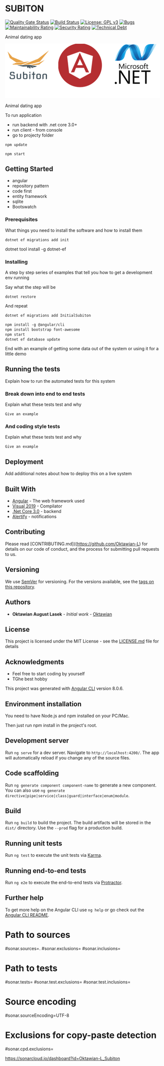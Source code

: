 # SUBITON

[![Quality Gate Status](https://sonarcloud.io/api/project_badges/measure?project=Oktawian-L_SubitonAPI&metric=alert_status)](https://sonarcloud.io/dashboard?id=Oktawian-L_SubitonAPI)
[![Build Status](https://dev.azure.com/oktawianlasek0347/Subiton/_apis/build/status/Subiton-.NET%20Core%20with%20SonarCloud-CI%20(1)?branchName=master)](https://dev.azure.com/oktawianlasek0347/Subiton/_build/latest?definitionId=3&branchName=master)
[![License: GPL v3](https://img.shields.io/badge/license-MIT-green)](https://github.com/Oktawian-L/Subiton/blob/master/LICENSE)
[![Bugs](https://sonarcloud.io/api/project_badges/measure?project=Oktawian-L_Subiton&metric=bugs)](https://sonarcloud.io/dashboard?id=Oktawian-L_Subiton)
[![Maintainability Rating](https://sonarcloud.io/api/project_badges/measure?project=Oktawian-L_Subiton&metric=sqale_rating)](https://sonarcloud.io/dashboard?id=Oktawian-L_Subiton)
[![Security Rating](https://sonarcloud.io/api/project_badges/measure?project=Oktawian-L_Subiton&metric=security_rating)](https://sonarcloud.io/dashboard?id=Oktawian-L_Subiton)
[![Technical Debt](https://sonarcloud.io/api/project_badges/measure?project=Oktawian-L_Subiton&metric=sqale_index)](https://sonarcloud.io/dashboard?id=Oktawian-L_Subiton)

Animal dating app


  ![Logo](https://github.com/Oktawian-L/Subiton/blob/master/SubitonAPI/Resources/RepoPresent.png "Optional title")



Animal dating app

To run application 
* run backend with .net core 3.0+
* run client - from console
* go to projecty folder
```
npm update
```
```
npm start
```
## Getting Started

* angular
* repository pattern
* code first
* entity framework
* sqlite
* Bootswatch

### Prerequisites


What things you need to install the software and how to install them

```
dotnet ef migrations add init
```
dotnet tool install -g dotnet-ef
### Installing

A step by step series of examples that tell you how to get a development env running

Say what the step will be

```
dotnet restore
```

And repeat

```
dotnet ef migrations add InitialSubiton
```

```
npm install -g @angular/cli
npm install bootstrap font-awesome
npm start
dotnet ef database update
```

End with an example of getting some data out of the system or using it for a little demo

## Running the tests

Explain how to run the automated tests for this system

### Break down into end to end tests

Explain what these tests test and why

```
Give an example
```

### And coding style tests

Explain what these tests test and why

```
Give an example
```

## Deployment

Add additional notes about how to deploy this on a live system

## Built With

* [Angular](http://www.dropwizard.io/1.0.2/docs/) - The web framework used
* [Visual 2019](https://maven.apache.org/) - Compilator
* [.Net Core 3.0](https://rmicrosoft.com) - backend
* [Alertify](https://alertifyjs.com/) - notifications

## Contributing

Please read [CONTRIBUTING.md]((https://github.com/Oktawian-L) for details on our code of conduct, and the process for submitting pull requests to us.

## Versioning

We use [SemVer](http://semver.org/) for versioning. For the versions available, see the [tags on this repository](https://github.com/your/project/tags). 

## Authors

* **Oktawian August Lasek** - *Initial work* - [Oktawian](https://github.com/Oktawian-L)

## License

This project is licensed under the MIT License - see the [LICENSE.md](LICENSE.md) file for details

## Acknowledgments

* Feel free to start coding by yourself
* TGhe best hobby

This project was generated with [Angular CLI](https://github.com/angular/angular-cli) version 8.0.6.

## Environment installation
You need to have Node.js and npm installed on your PC/Mac.

Then just run npm install in the project's root.

## Development server

Run `ng serve` for a dev server. Navigate to `http://localhost:4200/`. The app will automatically reload if you change any of the source files.

## Code scaffolding

Run `ng generate component component-name` to generate a new component. You can also use `ng generate directive|pipe|service|class|guard|interface|enum|module`.

## Build

Run `ng build` to build the project. The build artifacts will be stored in the `dist/` directory. Use the `--prod` flag for a production build.

## Running unit tests

Run `ng test` to execute the unit tests via [Karma](https://karma-runner.github.io).

## Running end-to-end tests

Run `ng e2e` to execute the end-to-end tests via [Protractor](http://www.protractortest.org/).

## Further help

To get more help on the Angular CLI use `ng help` or go check out the [Angular CLI README](https://github.com/angular/angular-cli/blob/master/README.md).

# Path to sources
#sonar.sources=.
#sonar.exclusions=
#sonar.inclusions=

# Path to tests
#sonar.tests=
#sonar.test.exclusions=
#sonar.test.inclusions=

# Source encoding
#sonar.sourceEncoding=UTF-8

# Exclusions for copy-paste detection
#sonar.cpd.exclusions=

https://sonarcloud.io/dashboard?id=Oktawian-L_Subiton
